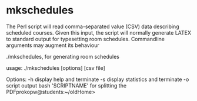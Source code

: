 # mkschedules
The Perl script will read comma-separated value (CSV) data describing scheduled courses. Given this input, the script will
normally generate LATEX to standard output for typesetting room schedules. Commandline arguments may augment its behaviour

./mkschedules, for generating room schedules

usage: ./mkschedules [options] [csv file]

Options:
  -h        display help and terminate
  -s        display statistics and terminate
  -o script  output bash 'SCRIPTNAME' for splitting the PDFprokopw@students:~/oldHome>
